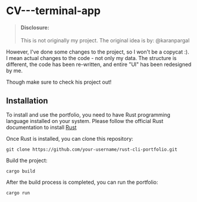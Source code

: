 # CV---terminal-app

>#### Disclosure:
>This is not originally my project. The original idea is by: @karanpargal

However, I've done some changes to the project, so I won't be a copycat :). I mean actual changes to the code - not only my data. The structure is different, the code has been re-written, and entire "UI" has been redesigned by me. 

Though make sure to check his project out!

## Installation
To install and use the portfolio, you need to have Rust programming language installed on your system. Please follow the official Rust documentation to install [Rust](https://www.rust-lang.org/tools/install)

Once Rust is installed, you can clone this repository:
```
git clone https://github.com/your-username/rust-cli-portfolio.git
```

Build the project:
```
cargo build
```

After the build process is completed, you can run the portfolio:
```
cargo run
```
